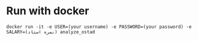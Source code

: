 # Run with docker

`docker run -it -e USER=(your username) -e PASSWORD=(your password) -e SALARY=(نمره استاد) analyze_ostad`
